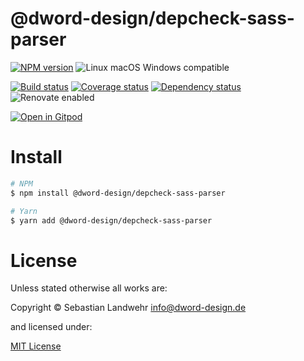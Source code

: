 <!-- TITLE/ -->
# @dword-design/depcheck-sass-parser
<!-- /TITLE -->

<!-- BADGES/ -->
[![NPM version](https://img.shields.io/npm/v/@dword-design/depcheck-sass-parser.svg)](https://npmjs.org/package/@dword-design/depcheck-sass-parser)
![Linux macOS Windows compatible](https://img.shields.io/badge/os-linux%20%7C%C2%A0macos%20%7C%C2%A0windows-blue)

[![Build status](https://img.shields.io/github/workflow/status/dword-design/depcheck-sass-parser/build)](https://github.com/dword-design/depcheck-sass-parser/actions)
[![Coverage status](https://img.shields.io/coveralls/dword-design/depcheck-sass-parser)](https://coveralls.io/github/dword-design/depcheck-sass-parser)
[![Dependency status](https://img.shields.io/david/dword-design/depcheck-sass-parser)](https://david-dm.org/dword-design/depcheck-sass-parser)
![Renovate enabled](https://img.shields.io/badge/renovate-enabled-brightgreen)

[![Open in Gitpod](https://gitpod.io/button/open-in-gitpod.svg)](https://gitpod.io/#https://github.com/dword-design/depcheck-sass-parser)
<!-- /BADGES -->

<!-- DESCRIPTION/ -->

<!-- /DESCRIPTION -->

<!-- INSTALL/ -->
# Install

```bash
# NPM
$ npm install @dword-design/depcheck-sass-parser

# Yarn
$ yarn add @dword-design/depcheck-sass-parser
```
<!-- /INSTALL -->

<!-- LICENSE/ -->
# License

Unless stated otherwise all works are:

Copyright &copy; Sebastian Landwehr <info@dword-design.de>

and licensed under:

[MIT License](https://opensource.org/licenses/MIT)
<!-- /LICENSE -->
